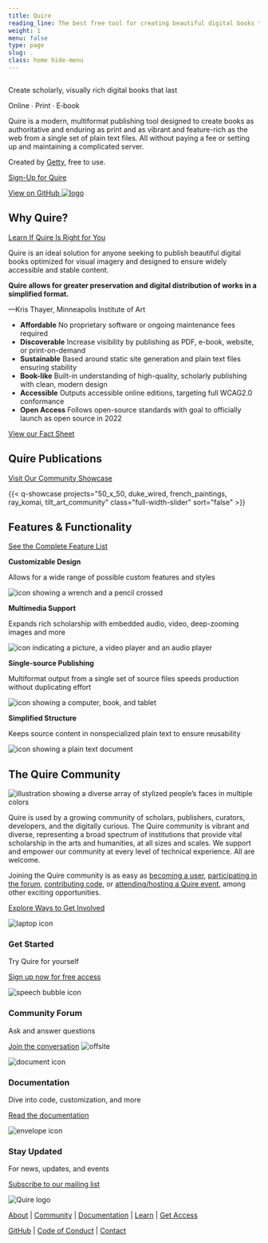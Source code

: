```yaml
---
title: Quire
reading_line: The best free tool for creating beautiful digital books that last.
weight: 1
menu: false
type: page
slug: .
class: home hide-menu
---
```


<div class="home-block home-block--first">
<div class="home-block__image-float--first">

<img src="" id="homepage-banner-image" />

</div>
<div class="home-block__body">

<div class="head">

Create scholarly, visually rich digital books that last

</div>
<div class="subhead">

Online ∙ Print ∙ E‑book

</div>

Quire is a modern, multiformat publishing tool designed to create books as authoritative and enduring as print and as vibrant and feature-rich as the web from a single set of plain text files. All without paying a fee or setting up and maintaining a complicated server.

Created by [Getty](https://www.getty.edu), free to use.

<div class="action-button with-sub-action-button">

[Sign-Up for Quire](https://docs.google.com/forms/d/e/1FAIpQLScKOJEq9ivhwizmdazjuhxBII-s-5SUsnerWmyF8VteeeRBhA/viewform)

</div>

<div class="sub-action-button">

[View on GitHub ![logo](/img/icons/github.svg) ](https://github.com/thegetty/quire/)

</div>


</div>
</div>
<div class="home-block">
<div class="home-block__header">

## Why Quire?

<div class="more-link">

[Learn If Quire Is Right for You](/documentation/implementation/)

</div>
</div>
<div class="home-block__body">

Quire is an ideal solution for anyone seeking to publish beautiful digital books optimized for visual imagery and designed to ensure widely accessible and stable content.

<div class="home-block__quote">

**Quire allows for greater preservation and digital distribution of works in a simplified format.**

—Kris Thayer, Minneapolis Institute of Art

</div>
<div class="feature-list two-column">

- **Affordable** No proprietary software or ongoing maintenance fees required
- **Discoverable** Increase visibility by publishing as PDF, e-book, website, or print-on-demand
- **Sustainable** Based around static site generation and plain text files ensuring stability
- **Book-like** Built-in understanding of high-quality, scholarly publishing with clean, modern design
- **Accessible** Outputs accessible online editions, targeting full WCAG2.0 conformance
- **Open Access** Follows open-source standards with goal to officially launch as open source in 2022

</div>

<div class="action-button">

[View our Fact Sheet](/downloads/quire-fact-sheet.pdf)

</div>

</div>
</div>

<div class="home-block">

<div class="home-block__header">

## Quire Publications

<div class="more-link">

[Visit Our Community Showcase](/community/community-showcase/)

</div>
</div>

{{< q-showcase projects="50_x_50, duke_wired, french_paintings, ray_komai, tilt_art_community" class="full-width-slider" sort="false" >}}

</div>

<div class="home-block">
<div class="home-block__header">

## Features & Functionality

<div class="more-link">

[See the Complete Feature List](/about/quire/)

</div>
</div>
<div class="home-block__body feature-grid">

<div class="image-list">

**Customizable Design**

Allows for a wide range of possible custom features and styles

![icon showing a wrench and a pencil crossed](/img/illustrations/illustration-customize--magenta-60.svg)

</div>

<div class="image-list">

**Multimedia Support**

Expands rich scholarship with embedded audio, video, deep-zooming images and more

![icon indicating a picture, a video player and an audio player](/img/illustrations/illustration-multimedia--magenta-60.svg)

</div>

<div class="image-list">

**Single-source Publishing**

Multiformat output from a single set of source files speeds production without duplicating effort

![icon showing a computer, book, and tablet](/img/illustrations/illustration-multiformat--magenta-60.svg)

</div>

<div class="image-list">

**Simplified Structure**

Keeps source content in nonspecialized plain text to ensure reusability

![icon showing a plain text document](/img/illustrations/illustration-file-text--magenta-60.svg)

</div>

<div class="image-list">

</div>
</div>

<div class="home-block">
<div class="home-block__header">

## The Quire Community

</div>
<div class="home-block__flex-container">
<div class="home-block__image-float">

![illustration showing a diverse array of stylized people’s faces in multiple colors](/img/illustrations/illustration-diverse-community.png)

</div>
<div class="home-block__body">

Quire is used by a growing community of scholars, publishers, curators, developers, and the digitally curious. The Quire community is vibrant and diverse, representing a broad spectrum of institutions that provide vital scholarship in the arts and humanities, at all sizes and scales. We support and empower our community at every level of technical experience. All are welcome.

Joining the Quire community is as easy as [becoming a user](https://docs.google.com/forms/d/e/1FAIpQLScKOJEq9ivhwizmdazjuhxBII-s-5SUsnerWmyF8VteeeRBhA/viewform), [participating in the forum](https://github.com/thegetty/quire/discussions), [contributing code](https://github.com/thegetty/quire/blob/master/CONTRIBUTING.md), or [attending/hosting a Quire event](/community/news-events/), among other exciting opportunities.

<div class="action-button">

[Explore Ways to Get Involved](/community/join-us/)

</div>

</div>
</div>

</div>

<div class="home-block home-block--footer">

<div class="footer-grid">

<div class="footer-item">

![laptop icon](/img/icons/laptop.png)

### Get Started

Try Quire for yourself

[Sign up now for free access](https://docs.google.com/forms/d/e/1FAIpQLScKOJEq9ivhwizmdazjuhxBII-s-5SUsnerWmyF8VteeeRBhA/viewform)

</div>
<div class="footer-item">

![speech bubble icon](/img/icons/speech.png)

### Community Forum

Ask and answer questions

[Join the conversation](https://github.com/thegetty/quire/discussions) ![offsite](/img/icons/offsite--blue-60.svg)

</div>
<div class="footer-item">

![document icon](/img/icons/document.png)

### Documentation

Dive into code, customization, and more

[Read the documentation](/documentation/)

</div>
<div class="footer-item">

![envelope icon](/img/icons/mail.png)

### Stay Updated

For news, updates, and events

[Subscribe to our mailing list](https://newsletters.getty.edu/h/t/3482055B10CD0F24)

</div>

</div>

<div class="home-block__body">

![Quire logo](/img/quire-logo--sm.png)

[About](/about/) | [Community](/community/) | [Documentation](/documentation/) | [Learn](/learn/) | [Get Access](https://docs.google.com/forms/d/e/1FAIpQLScKOJEq9ivhwizmdazjuhxBII-s-5SUsnerWmyF8VteeeRBhA/viewform)

[GitHub](https://github.com/thegetty/quire/) | [Code of Conduct](https://github.com/thegetty/quire/blob/main/CODE_OF_CONDUCT.md) | [Contact](mailto:quire@getty.edu)

</div>
</div>

